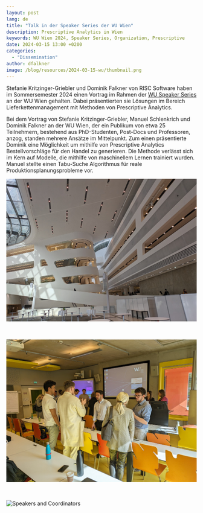 ```yaml
---
layout: post
lang: de
title: "Talk in der Speaker Series der WU Wien"
description: Prescriptive Analytics in Wien
keywords: WU Wien 2024, Speaker Series, Organization, Prescriptive
date: 2024-03-15 13:00 +0200
categories:
  - "Dissemination"
author: dfalkner
image: /blog/resources/2024-03-15-wu/thumbnail.png
---
```


Stefanie Kritzinger-Griebler und Dominik Falkner von RISC Software haben im Sommersemester 2024 einen Vortrag im Rahmen der [WU Speaker Series][speaker] an der WU Wien gehalten. Dabei präsentierten sie Lösungen im Bereich Lieferkettenmanagement mit Methoden von Prescriptive Analytics.

<!--more-->
Bei dem Vortrag von Stefanie Kritzinger-Griebler, Manuel Schlenkrich und Dominik Falkner an der WU Wien, der ein Publikum von etwa 25 Teilnehmern, bestehend aus PhD-Studenten, Post-Docs und Professoren, anzog, standen mehrere Ansätze im Mittelpunkt. Zum einen präsentierte Dominik eine Möglichkeit um mithilfe von Prescriptive Analytics Bestellvorschläge für den Handel zu generieren. Die Methode verlässt sich im Kern auf Modelle, die mithilfe von maschinellem Lernen trainiert wurden. Manuel stellte einen Tabu-Suche Algorithmus für reale Produktionsplanungsprobleme vor.
<br/>

![Innen Räumlichkeiten der WU](/blog/resources/2024-03-15-wu/spaceship.jpg)

<br/>

![Diskussion](/blog/resources/2024-03-15-wu/discussion.jpg)

<br/>

![Speakers and Coordinators](/blog/resources/2024-03-15-wu/thumbnail.png)

[speaker]: https://www.wu.ac.at/en/scm/events/speaker-series/summer-semester-2024/